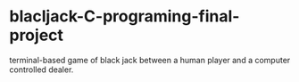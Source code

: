 # blacljack-C-programing-final-project
terminal-based game of black jack between a human player and a computer controlled dealer. 
